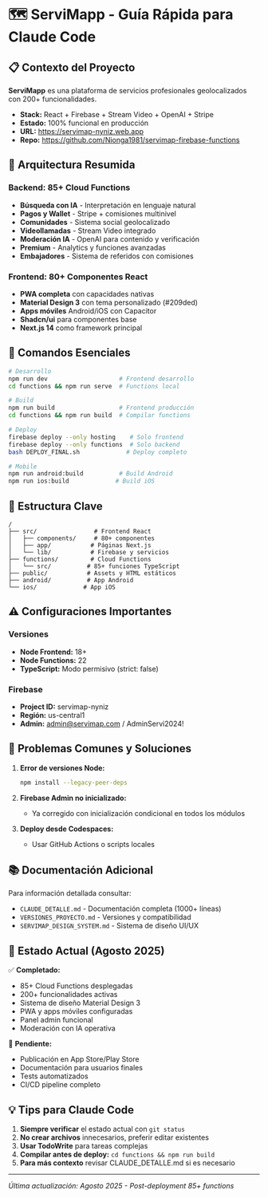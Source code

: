 # 🗺️ ServiMapp - Guía Rápida para Claude Code

## 📋 Contexto del Proyecto
**ServiMapp** es una plataforma de servicios profesionales geolocalizados con 200+ funcionalidades.
- **Stack:** React + Firebase + Stream Video + OpenAI + Stripe
- **Estado:** 100% funcional en producción
- **URL:** https://servimap-nyniz.web.app
- **Repo:** https://github.com/Nionga1981/servimap-firebase-functions

## 🎯 Arquitectura Resumida

### Backend: 85+ Cloud Functions
- **Búsqueda con IA** - Interpretación en lenguaje natural
- **Pagos y Wallet** - Stripe + comisiones multinivel
- **Comunidades** - Sistema social geolocalizado  
- **Videollamadas** - Stream Video integrado
- **Moderación IA** - OpenAI para contenido y verificación
- **Premium** - Analytics y funciones avanzadas
- **Embajadores** - Sistema de referidos con comisiones

### Frontend: 80+ Componentes React
- **PWA completa** con capacidades nativas
- **Material Design 3** con tema personalizado (#209ded)
- **Apps móviles** Android/iOS con Capacitor
- **Shadcn/ui** para componentes base
- **Next.js 14** como framework principal

## 🚀 Comandos Esenciales

```bash
# Desarrollo
npm run dev                    # Frontend desarrollo
cd functions && npm run serve  # Functions local

# Build
npm run build                  # Frontend producción
cd functions && npm run build  # Compilar functions

# Deploy
firebase deploy --only hosting    # Solo frontend
firebase deploy --only functions  # Solo backend
bash DEPLOY_FINAL.sh             # Deploy completo

# Mobile
npm run android:build          # Build Android
npm run ios:build             # Build iOS
```

## 📁 Estructura Clave

```
/
├── src/                # Frontend React
│   ├── components/     # 80+ componentes
│   ├── app/           # Páginas Next.js
│   └── lib/           # Firebase y servicios
├── functions/         # Cloud Functions
│   └── src/          # 85+ funciones TypeScript
├── public/           # Assets y HTML estáticos
├── android/          # App Android
└── ios/             # App iOS
```

## ⚠️ Configuraciones Importantes

### Versiones
- **Node Frontend:** 18+
- **Node Functions:** 22
- **TypeScript:** Modo permisivo (strict: false)

### Firebase
- **Project ID:** servimap-nyniz
- **Región:** us-central1
- **Admin:** admin@servimap.com / AdminServi2024!

## 🔧 Problemas Comunes y Soluciones

1. **Error de versiones Node:**
   ```bash
   npm install --legacy-peer-deps
   ```

2. **Firebase Admin no inicializado:**
   - Ya corregido con inicialización condicional en todos los módulos

3. **Deploy desde Codespaces:**
   - Usar GitHub Actions o scripts locales

## 📚 Documentación Adicional

Para información detallada consultar:
- `CLAUDE_DETALLE.md` - Documentación completa (1000+ líneas)
- `VERSIONES_PROYECTO.md` - Versiones y compatibilidad
- `SERVIMAP_DESIGN_SYSTEM.md` - Sistema de diseño UI/UX

## 🎯 Estado Actual (Agosto 2025)

✅ **Completado:**
- 85+ Cloud Functions desplegadas
- 200+ funcionalidades activas
- Sistema de diseño Material Design 3
- PWA y apps móviles configuradas
- Panel admin funcional
- Moderación con IA operativa

🚧 **Pendiente:**
- Publicación en App Store/Play Store
- Documentación para usuarios finales
- Tests automatizados
- CI/CD pipeline completo

## 💡 Tips para Claude Code

1. **Siempre verificar** el estado actual con `git status`
2. **No crear archivos** innecesarios, preferir editar existentes
3. **Usar TodoWrite** para tareas complejas
4. **Compilar antes de deploy:** `cd functions && npm run build`
5. **Para más contexto** revisar CLAUDE_DETALLE.md si es necesario

---
*Última actualización: Agosto 2025 - Post-deployment 85+ functions*